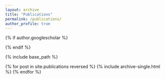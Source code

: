 ```yaml
---
layout: archive
title: "Publications"
permalink: /publications/
author_profile: true
---
```


{% if author.googlescholar %}

{% endif %}

{% include base_path %}

{% for post in site.publications reversed %}
  {% include archive-single.html %}
{% endfor %}

